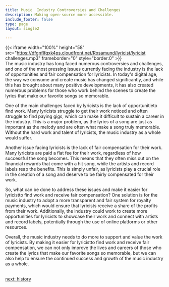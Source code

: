```yaml
---
title: Music  Industry Controversies and Challenges
description: Making open-source more accessible.
include_footer: false
type: page
layout: single2

---
```


{{< iframe width="100%" height="58" src="https://dfgnflfqxk4ps.cloudfront.net/Rosamund/lyricist/lyricist challenges.mp3" frameborder="0" style="border:0" >}}<br>
The music industry has long faced numerous controversies and challenges, and one of the most pressing issues currently facing the industry is the lack of opportunities and fair compensation for lyricists. In today's digital age, the way we consume and create music has changed significantly, and while this has brought about many positive developments, it has also created numerous problems for those who work behind the scenes to create the lyrics that make our favorite songs so memorable.

One of the main challenges faced by lyricists is the lack of opportunitieto find work. Many lyricists struggle to get their work noticed and often struggle to find paying gigs, which can make it difficult to sustain a career in the industry. This is a major problem, as the lyrics of a song are just as important as the melody and are often what make a song truly memorable. Without the hard work and talent of lyricists, the music industry as a whole would suffer.

Another issue facing lyricists is the lack of fair compensation for their work. Many lyricists are paid a flat fee for their work, regardless of how successful the song becomes. This means that they often miss out on the financial rewards that come with a hit song, while the artists and record labels reap the benefits. This is simply unfair, as lyricists play a crucial role in the creation of a song and deserve to be fairly compensated for their work.

So, what can be done to address these issues and make it easier for lyricistto find work and receive fair compensation? One solution is for the music industry to adopt a more transparent and fair system for royalty payments, which would ensure that lyricists receive a share of the profits from their work. Additionally, the industry could work to create more opportunities for lyricists to showcase their work and connect with artists and record labels, potentially through the use of online platforms or other resources.

Overall, the music industry needs to do more to support and value the work of lyricists. By making it easier for lyricistto find work and receive fair compensation, we can not only improve the lives and careers of those who create the lyrics that make our favorite songs so memorable, but we can also help to ensure the continued success and growth of the music industry as a whole.

<br>
<a href="https://insights.workdojos.com/lyricist/history">next: history</a>
</p>